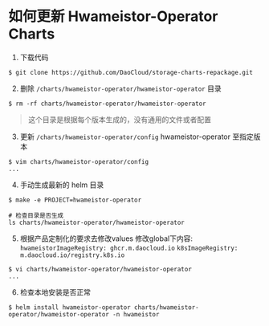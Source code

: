 # 如何更新 Hwameistor-Operator Charts
1. 下载代码
```shell
$ git clone https://github.com/DaoCloud/storage-charts-repackage.git
```

2. 删除 `/charts/hwameistor-operator/hwameistor-operator` 目录
```shell
$ rm -rf charts/hwameistor-operator/hwameistor-operator
```
> 这个目录是根据每个版本生成的，没有通用的文件或者配置

3. 更新 `/charts/hwameistor-operator/config` hwameistor-operator 至指定版本
```shell
$ vim charts/hwameistor-operator/config
...
```

4. 手动生成最新的 helm 目录
```shell
$ make -e PROJECT=hwameistor-operator

# 检查目录是否生成
ls charts/hwameistor-operator/hwameistor-operator
```

5. 根据产品定制化的要求去修改values
修改global下内容:
`hwameistorImageRegistry: ghcr.m.daocloud.io`
`k8sImageRegistry: m.daocloud.io/registry.k8s.io`
```shell
$ vi charts/hwameistor-operator/hwameistor-operator
...
```

6. 检查本地安装是否正常
```shell
$ helm install hwameistor-operator charts/hwameistor-operator/hwameistor-operator -n hwameistor
```